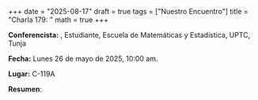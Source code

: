 +++
date  = "2025-08-17"
draft = true
tags  = ["Nuestro Encuentro"]
title = "Charla 179: "
math  = true
+++

**Conferencista:** , Estudiante, Escuela de Matemáticas y Estadística, UPTC, Tunja

**Fecha:** Lunes 26 de mayo de 2025, 10:00 am.

**Lugar:** C-119A

**Resumen**: 

<!--
<iframe width="560" height="315" src="https://www.youtube.com/embed/nh7B6StwWsY" title="YouTube video player" frameborder="0" allow="accelerometer; autoplay; clipboard-write; encrypted-media; gyroscope; picture-in-picture; web-share" allowfullscreen></iframe>
-->
